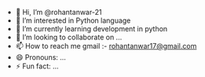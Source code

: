 - 👋 Hi, I’m @rohantanwar-21
- 👀 I’m interested in Python language
- 🌱 I’m currently learning development in python
- 💞️ I’m looking to collaborate on ...
- 📫 How to reach me gmail :- rohantanwar17@gmail.com
- 😄 Pronouns: ...
- ⚡ Fun fact: ...

<!---
rohantanwar-21/rohantanwar-21 is a ✨ special ✨ repository because its `README.md` (this file) appears on your GitHub profile.
You can click the Preview link to take a look at your changes.
--->
